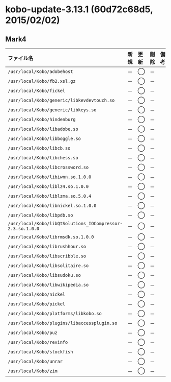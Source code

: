 # kobo-update-3.13.1 (60d72c68d5, 2015/02/02) #
## Mark4 ##

|ファイル名|新規|更新|削除|備考|
|:--------------|:-----|:-----|:-----|:-----|
|`/usr/local/Kobo/adobehost`|－|◯|－|  |
|`/usr/local/Kobo/fb2.xsl.gz`|－|◯|－|  |
|`/usr/local/Kobo/fickel`|－|◯|－|  |
|`/usr/local/Kobo/generic/libkevdevtouch.so`|－|◯|－|  |
|`/usr/local/Kobo/generic/libkeys.so`|－|◯|－|  |
|`/usr/local/Kobo/hindenburg`|－|◯|－|  |
|`/usr/local/Kobo/libadobe.so`|－|◯|－|  |
|`/usr/local/Kobo/libboggle.so`|－|◯|－|  |
|`/usr/local/Kobo/libcb.so`|－|◯|－|  |
|`/usr/local/Kobo/libchess.so`|－|◯|－|  |
|`/usr/local/Kobo/libcrossword.so`|－|◯|－|  |
|`/usr/local/Kobo/libiwnn.so.1.0.0`|－|◯|－|  |
|`/usr/local/Kobo/liblz4.so.1.0.0`|－|◯|－|  |
|`/usr/local/Kobo/liblzma.so.5.0.4`|－|◯|－|  |
|`/usr/local/Kobo/libnickel.so.1.0.0`|－|◯|－|  |
|`/usr/local/Kobo/libpdb.so`|－|◯|－|  |
|`/usr/local/Kobo/libQtSolutions_IOCompressor-2.3.so.1.0.0`|－|◯|－|  |
|`/usr/local/Kobo/librmsdk.so.1.0.0`|－|◯|－|  |
|`/usr/local/Kobo/librushhour.so`|－|◯|－|  |
|`/usr/local/Kobo/libscribble.so`|－|◯|－|  |
|`/usr/local/Kobo/libsolitaire.so`|－|◯|－|  |
|`/usr/local/Kobo/libsudoku.so`|－|◯|－|  |
|`/usr/local/Kobo/libwikipedia.so`|－|◯|－|  |
|`/usr/local/Kobo/nickel`|－|◯|－|  |
|`/usr/local/Kobo/pickel`|－|◯|－|  |
|`/usr/local/Kobo/platforms/libkobo.so`|－|◯|－|  |
|`/usr/local/Kobo/plugins/libaccessplugin.so`|－|◯|－|  |
|`/usr/local/Kobo/puz`|－|◯|－|  |
|`/usr/local/Kobo/revinfo`|－|◯|－|  |
|`/usr/local/Kobo/stockfish`|－|◯|－|  |
|`/usr/local/Kobo/unrar`|－|◯|－|  |
|`/usr/local/Kobo/zim`|－|◯|－|  |